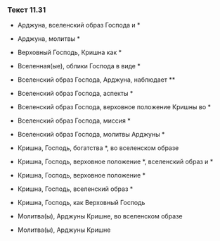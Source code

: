 ### Текст 11.31

- Арджуна, вселенский образ Господа и *

- Арджуна, молитвы *

- Верховный Господь, Кришна как *

- Вселенная(ые), облики Господа в виде *

- Вселенский образ Господа, Арджуна, наблюдает **

- Вселенский образ Господа, аспекты *

- Вселенский образ Господа, верховное положение Кришны во *

- Вселенский образ Господа, миссия *

- Вселенский образ Господа, молитвы Арджуны *

- Кришна, Господь, богатства *, во вселенском образе

- Кришна, Господь, верховное положение *, вселенский образ и *

- Кришна, Господь, верховное положение *

- Кришна, Господь, вселенский образ *

- Кришна, Господь, как Верховный Господь

- Молитва(ы), Арджуны Кришне, во вселенском образе

- Молитва(ы), Арджуны Кришне
	
